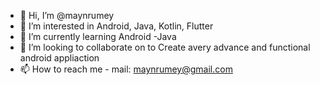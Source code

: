 - 👋 Hi, I’m @maynrumey
- 👀 I’m interested in Android, Java, Kotlin, Flutter
- 🌱 I’m currently learning Android -Java
- 💞️ I’m looking to collaborate on to Create avery advance and functional android appliaction
- 📫 How to reach me - mail: maynrumey@gmail.com

<!---
maynrumey/maynrumey is a ✨ special ✨ repository because its `README.md` (this file) appears on your GitHub profile.
You can click the Preview link to take a look at your changes.
--->
